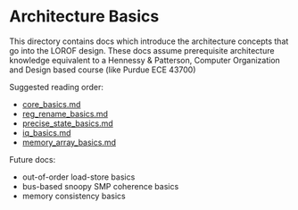 # Architecture Basics
This directory contains docs which introduce the architecture concepts that go into the LOROF design. These docs assume prerequisite architecture knowledge equivalent to a Hennessy & Patterson, Computer Organization and Design based course (like Purdue ECE 43700) 

Suggested reading order:
- [core_basics.md](core_basics.md)
- [reg_rename_basics.md](reg_rename_basics.md)
- [precise_state_basics.md](precise_state_basics.md)
- [iq_basics.md](iq_basics.md)
- [memory_array_basics.md](memory_array_basics.md)

Future docs:
- out-of-order load-store basics
- bus-based snoopy SMP coherence basics
- memory consistency basics
